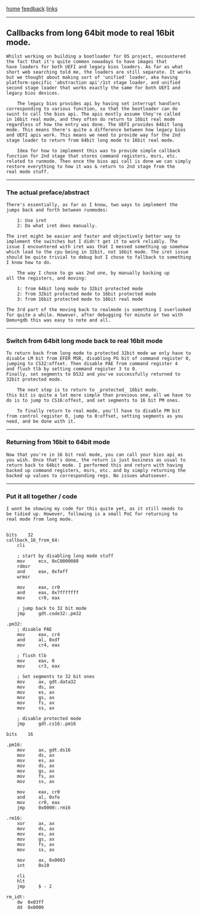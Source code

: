 [home](/) [feedback](/feedback) [links](/links)

-----------------------------------------------------------------------------

## Callbacks from long 64bit mode to real 16bit mode.

	Whilst working on building a bootloader for OS project, encountered
	the fact that it's quite common nowadays to have images that
	have loaders for both UEFI and legacy bios loaders. As far as what
	short web searching told me, the loaders are still separate. It works
	but we thought about making sort of 'unified' loader, aka having 
	platform-specific 'abstraction api'/1st stage loader, and unified 
	second stage loader that works exactly the same for both UEFI and 
	legacy bios devices.

		The legacy bios provides api by having set interrupt handlers
	corresponding to various function, so that the bootloader can do
	swint to call the bios api. The apis mostly assume they're called
	in 16bit real mode, and they often do return to 16bit real mode 
	regardless of how the entry was done. The UEFI provides 64bit long
	mode. This means there's quite a difference between how legacy bios
	and UEFI apis work. This means we need to provide way for the 2nd 
	stage loader to return from 64bit long mode to 16bit real mode.
	
		Idea for how to implement this was to provide simple callback
	function for 2nd stage that stores command registers, msrs, etc. 
	related to runmode. Then once the bios api call is done we can simply
	restore everything to how it was & return to 2nd stage from the 
	real mode stuff.

-----------------------------------------------------------------------------

### The actual preface/abstract

	There's essentially, as far as I know, two ways to implement the
	jumps back and forth between runmodes:

		1: Use iret
		2: Do what iret does manually.

	The iret might be easier and faster and objectively better way to
	implement the switches but I didn't get it to work reliably. The 
	issue I encountered with iret was that I messed something up somehow
	which lead to the cpu being in 32bit, not 16bit mode. The iret issue
	should be quite trivial to debug but I chose to fallback to something
	I know how to do.

		The way I chose to go was 2nd one, by manually backing up
	all the registers, and moving:

		1: from 64bit long mode to 32bit protected mode
		2: from 32bit protected mode to 16bit protected mode
		3: from 16bit protected mode to 16bit real mode

	The 3rd part of the moving back to realmode is something I overlooked
	for quite a while. However, after debugging for minute or two with
	Qemu+gdb this was easy to note and all.

-----------------------------------------------------------------------------

### Switch from 64bit long mode back to real 16bit mode

	To return back from long mode to protected 32bit mode we only have to
	disable LM bit from EFER MSR, disabling PG bit of command register 0, 
	jumping to CS32:offset. Then disable PAE from command register 4 
	and flush tlb by setting command register 3 to 0. 
	Finally, set segments to DS32 and you've successfully returned to 
	32bit protected mode.

		The next step is to return to _protected_ 16bit mode.
	this bit is quite a lot more simple than previous one, all we have to
	do is to jump to CS16:offest, and set segments to 16 bit PM ones.

		To finally return to real mode, you'll have to disable PM bit
	from control register 0, jump to 0:offset, setting segments as you 
	need, and be done with it.

-----------------------------------------------------------------------------

### Returning from 16bit to 64bit mode

	Now that you're in 16 bit real mode, you can call your bios api as
	you wish. Once that's done, the return is just business as usual to
	return back to 64bit mode. I performed this and return with having
	backed up command registers, msrs, etc. and by simply returning the
	backed up values to corresponding regs. No issues whatsoever.

-----------------------------------------------------------------------------

### Put it all together / code

	I wont be showing my code for this quite yet, as it still needs to
	be tidied up. However, following is a small PoC for returning to
	real mode from long mode.


	bits	32
	callback_16_from_64:
		cli

		; start by disabling long mode stuff
		mov 	ecx, 0xC0000080
		rdmsr
		and 	eax, 0xfeff
		wrmsr

		mov 	eax, cr0
		and 	eax, 0x7fffffff
		mov 	cr0, eax

		; jump back to 32 bit mode
		jmp 	gdt.code32:.pm32

	.pm32:
		; disable PAE
		mov 	eax, cr4
		and 	al, 0xdf
		mov 	cr4, eax

		; flush tlb
		mov 	eax, 0
		mov 	cr3, eax

		; Set segments to 32 bit ones
		mov 	ax, gdt.data32
		mov 	ds, ax
		mov 	es, ax
		mov 	gs, ax
		mov 	fs, ax
		mov 	ss, ax

		; disable protected mode
		jmp 	gdt.cs16:.pm16

	bits 	16

	.pm16:
		mov 	ax, gdt.ds16
		mov 	ds, ax
		mov 	es, ax
		mov 	ds, ax
		mov 	gs, ax
		mov 	fs, ax
		mov 	ss, ax

		mov 	eax, cr0
		and 	al, 0xfe
		mov 	cr0, eax
		jmp 	0x0000:.rm16

	.rm16:
		xor 	ax, ax
		mov 	ds, ax
		mov 	es, ax
		mov 	gs, ax
		mov 	fs, ax
		mov 	ss, ax

		mov 	ax, 0x0003
		int 	0x10

		cli
		hlt
		jmp 	$ - 2

	rm_idt:
		dw 	0x03ff
		dd 	0x0000

